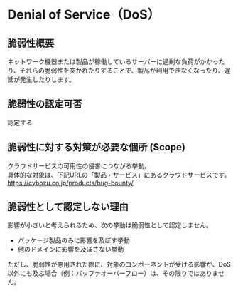 # Denial of Service（DoS）

## 脆弱性概要
ネットワーク機器または製品が稼働しているサーバーに過剰な負荷がかかったり、それらの脆弱性を突かれたりすることで、製品が利用できなくなったり、遅延が発生したりします。

## 脆弱性の認定可否
認定する

## 脆弱性に対する対策が必要な個所 (Scope)
クラウドサービスの可用性の侵害につながる挙動。  
具体的な対象は、下記URLの「製品・サービス」にあるクラウドサービスです。  
https://cybozu.co.jp/products/bug-bounty/

## 脆弱性として認定しない理由
影響が小さいと考えられるため、次の挙動は脆弱性として認定しません。
* パッケージ製品のみに影響を及ぼす挙動
* 他のドメインに影響を及ぼさない挙動

ただし、脆弱性が悪用された際に、対象のコンポーネントが受ける影響が、DoS以外にも及ぶ場合（例：バッファオーバーフロー）は、その限りではありません。
